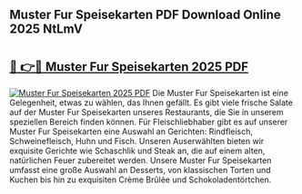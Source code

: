 ## Muster Fur Speisekarten PDF Download Online 2025 NtLmV

# <h2><a href="http://gcb9kh9.nevu.top/?p=Muster+Fur+Speisekarten">🔗 👉🔴 Muster Fur Speisekarten 2025 PDF</a></h2>

[![Muster Fur Speisekarten 2025 PDF](https://i.imgur.com/dBaPXMq.png)](http://gcb9kh9.nevu.top/?p=Muster+Fur+Speisekarten)
Die Muster Fur Speisekarten ist eine Gelegenheit, etwas zu wählen, das Ihnen gefällt. Es gibt viele frische Salate auf der Muster Fur Speisekarten unseres Restaurants, die Sie in unserem speziellen Bereich finden können. Für Fleischliebhaber gibt es auf unserer Muster Fur Speisekarten eine Auswahl an Gerichten: Rindfleisch, Schweinefleisch, Huhn und Fisch. Unseren Auserwählten bieten wir exquisite Gerichte wie Schaschlik und Steak an, die auf einem alten, natürlichen Feuer zubereitet werden. Unsere Muster Fur Speisekarten umfasst eine große Auswahl an Desserts, von klassischen Torten und Kuchen bis hin zu exquisiten Crème Brûlée und Schokoladentörtchen.
